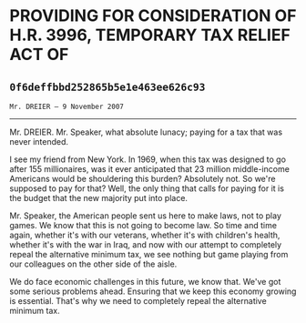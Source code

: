 # PROVIDING FOR CONSIDERATION OF H.R. 3996, TEMPORARY TAX RELIEF ACT OF
## `0f6deffbbd252865b5e1e463ee626c93`
`Mr. DREIER — 9 November 2007`

---


Mr. DREIER. Mr. Speaker, what absolute lunacy; paying for a tax that 
was never intended.

I see my friend from New York. In 1969, when this tax was designed to 
go after 155 millionaires, was it ever anticipated that 23 million 
middle-income Americans would be shouldering this burden? Absolutely 
not. So we're supposed to pay for that? Well, the only thing that calls 
for paying for it is the budget that the new majority put into place.

Mr. Speaker, the American people sent us here to make laws, not to 
play games. We know that this is not going to become law. So time and 
time again, whether it's with our veterans, whether it's with 
children's health, whether it's with the war in Iraq, and now with our 
attempt to completely repeal the alternative minimum tax, we see 
nothing but game playing from our colleagues on the other side of the 
aisle.

We do face economic challenges in this future, we know that. We've 
got some serious problems ahead. Ensuring that we keep this economy 
growing is essential. That's why we need to completely repeal the 
alternative minimum tax.